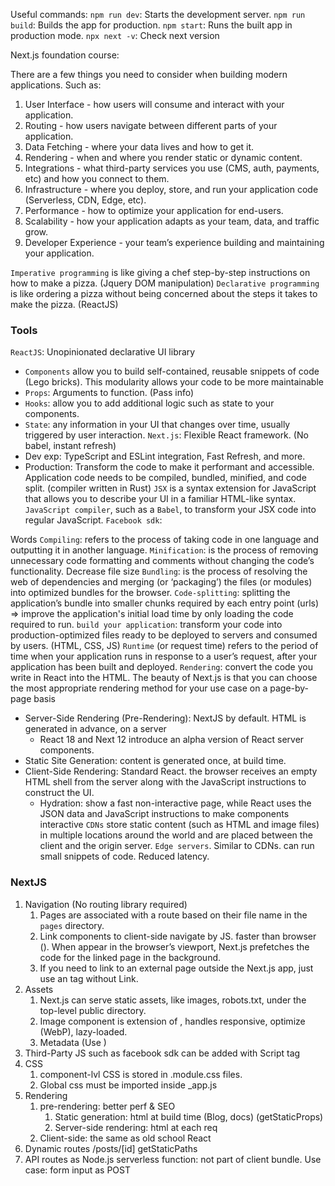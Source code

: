 Useful commands:
`npm run dev`: Starts the development server.
`npm run build`: Builds the app for production.
`npm start`: Runs the built app in production mode.
`npx next -v`: Check next version


Next.js foundation course:


There are a few things you need to consider when building modern applications. Such as:

1. User Interface - how users will consume and interact with your application.
2. Routing - how users navigate between different parts of your application.
3. Data Fetching - where your data lives and how to get it.
4. Rendering - when and where you render static or dynamic content.
5. Integrations - what third-party services you use (CMS, auth, payments, etc) and how you connect to them.
6. Infrastructure - where you deploy, store, and run your application code (Serverless, CDN, Edge, etc).
7. Performance - how to optimize your application for end-users.
8. Scalability - how your application adapts as your team, data, and traffic grow.
9. Developer Experience - your team’s experience building and maintaining your application.

`Imperative programming` is like giving a chef step-by-step instructions on how to make a pizza. (Jquery DOM manipulation)
`Declarative programming` is like ordering a pizza without being concerned about the steps it takes to make the pizza. (ReactJS)

### Tools
`ReactJS`: Unopinionated declarative UI library
- `Components` allow you to build self-contained, reusable snippets of code (Lego bricks). This modularity allows your code to be more maintainable
- `Props`: Arguments to function. (Pass info)
- `Hooks`: allow you to add additional logic such as state to your components.
- `State`: any information in your UI that changes over time, usually triggered by user interaction.
`Next.js`: Flexible React framework. (No babel, instant refresh)
- Dev exp:  TypeScript and ESLint integration, Fast Refresh, and more.
- Production: Transform the code to make it performant and accessible. Application code needs to be compiled, bundled, minified, and code split. (compiler written in Rust)
`JSX` is a syntax extension for JavaScript that allows you to describe your UI in a familiar HTML-like syntax.
`JavaScript compiler`, such as a `Babel`, to transform your JSX code into regular JavaScript.
`Facebook sdk`: 

Words
`Compiling`: refers to the process of taking code in one language and outputting it in another language.
`Minification`: is the process of removing unnecessary code formatting and comments without changing the code’s functionality. Decrease file size
`Bundling`: is the process of resolving the web of dependencies and merging (or ‘packaging’) the files (or modules) into optimized bundles for the browser.
`Code-splitting`: splitting the application’s bundle into smaller chunks required by each entry point (urls) => improve the application's initial load time by only loading the code required to run.
`build your application`: transform your code into production-optimized files ready to be deployed to servers and consumed by users. (HTML, CSS, JS)
`Runtime` (or request time) refers to the period of time when your application runs in response to a user’s request, after your application has been built and deployed.
`Rendering`: convert the code you write in React into the HTML. The beauty of Next.js is that you can choose the most appropriate rendering method for your use case on a page-by-page basis
- Server-Side Rendering (Pre-Rendering): NextJS by default.  HTML is generated in advance, on a server
  - React 18 and Next 12 introduce an alpha version of React server components.
- Static Site Generation: content is generated once, at build time.
- Client-Side Rendering: Standard React. the browser receives an empty HTML shell from the server along with the JavaScript instructions to construct the UI.
  - Hydration: show a fast non-interactive page, while React uses the JSON data and JavaScript instructions to make components interactive
`CDNs` store static content (such as HTML and image files) in multiple locations around the world and are placed between the client and the origin server.
`Edge servers`. Similar to CDNs. can run small snippets of code. Reduced latency.

### NextJS
1. Navigation (No routing library required)
   1. Pages are associated with a route based on their file name in the `pages` directory.
   2. Link components to client-side navigate by JS. faster than browser (<a>). When <Link> appear in the browser’s viewport, Next.js prefetches the code for the linked page in the background.
   3. If you need to link to an external page outside the Next.js app, just use an <a> tag without Link.
2. Assets
   1. Next.js can serve static assets, like images, robots.txt, under the top-level public directory. 
   2. Image component is extension of <img>, handles responsive, optimize (WebP), lazy-loaded.
   3. Metadata (Use <Head>)
3. Third-Party JS such as facebook sdk can be added with Script tag
4. CSS
   1. component-lvl CSS is stored in .module.css files. 
   2. Global css must be imported inside _app.js
5. Rendering
   1. pre-rendering: better perf & SEO
      1. Static generation: html at build time (Blog, docs) (getStaticProps)
      2. Server-side rendering: html at each req
   2. Client-side: the same as old school React
6. Dynamic routes /posts/[id] getStaticPaths
7. API routes as Node.js serverless function: not part of client bundle. Use case: form input as POST 
